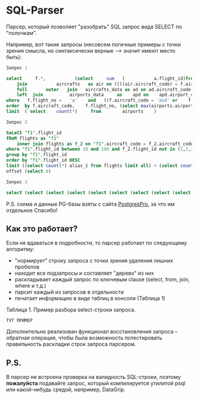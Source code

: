 <h1>SQL-Parser</h1>
<p>
Парсер, который позволяет "разобрать" SQL запрос вида SELECT по "полочкам".
</p>
<p>
Например, вот такие запросы (несовсем логичные примеры с точки зрения смысла, но синтаксически верные --> значит имеют место быть):
</p>

```SQL
Запрос 1

select     f.*,           (select     sum   (           a.flight_id)from flights              as a group by a.flight_id) as s         from flights as f
    join           aircrafts   as air on ((((air.aircraft_code) = f.aircraft_code)) and air.aircraft_code = f.aircraft_code) or (1=1 and 1=1 or (((2 >   3 and 4< 2 or 3!=3 and 2< 1))))
    full       outer   join   aircrafts_data as ad on ad.aircraft_code = air.aircraft_code
    left  join          airports_data     as    apd on    apd.airport_code = f.aircraft_code and apd.airport_code =      (select ap.airport_code from airports   as   ap   where   (select     1 as   column) = 1   limit  1   )
where   f.flight_no =   'a'    and   ((f.aircraft_code = 'asd' or    f.aircraft_code    = '5454'    ) and      f.aircraft_code = '2332' or (select count(*)   + (select count(*)    from flights) from tickets)     > 10)
order  by f.aircraft_code,    f.flight_no, (select max(airports.airport_code) from airports limit 10) asc
limit  ( select    count(*)     from        airports    )

Запрос 2

SeLeCt "f1".flight_id
fRoM flights as "f1"
    inner join flights as f_2 on "f1".aircraft_code = f_2.aircraft_code
where "f1".flight_id between 10 and 100 and f_2.flight_id not in (1,2,3,4,5,6,7, (select 1), (select (select 2)))
group by "f1".flight_id
order by "f1".flight_id DESC
limit ((select count(*) alias_1 from flights limit all) + (select count(*) + 1 alias_2 from flights limit null))
offset (select 8)

Запрос 3

select (select (select (select (select (select (select (select (select (select 1 a)b)c)d)e)f)g)h)i)k
```

<p>
P.S. схема и данные PG-базы взяты с сайта <a href="https://postgrespro.ru/education/demodb">PostgresPro</a>, за что им отдельное Спасибо!
</p>

<h2>Как это работает?</h2>

<p>
Если не вдаваться в подробности, то парсер работает по следующему алгоритму:
</p>
<ul>
<li>"нормирует" строку запроса с точки зрения удаления лишних пробелов</li>
<li>находит все подзапросы и составляет "дерево" из них</li>
<li>раскладывает каждый запрос по ключевым clause (select, from, join, where и т.д.)</li>
<li>парсит каждый из запросов в отдельности</li>
<li>печатает информацию в виде таблиц в консоли (Таблица 1)</li>
</ul>

<p>
Таблица 1. Пример разбора select-строки запроса.
</p>

```
ТУТ ПРИМЕР
```

<p>
  Дополнительно реализован функционал восстановления запроса – обратная операция, чтобы была возможность потестировать правильность раскладки строк запроса парсером.
</p>

<h2>P.S.</h2>
<p>
  В парсер не встроена проверка на валидность SQL-строки, поэтому <strong>пожалуйста</strong> подавайте запрос, который компилируется утилитой psql или какой-нибудь средой, например, DataGrip.
</p>
